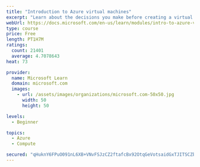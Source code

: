 ```yaml
---
title: "Introduction to Azure virtual machines"
excerpt: "Learn about the decisions you make before creating a virtual machine, the options to create and manage the VM, and the extensions and services you use to manage your VM."
webUrl: https://docs.microsoft.com/en-us/learn/modules/intro-to-azure-virtual-machines/
type: course
price: Free
length: PT1H7M
ratings:
  count: 21401
  average: 4.7078643
heat: 73

provider:
  name: Microsoft Learn
  domain: microsoft.com
  images:
    - url: /assets/images/organizations/microsoft.com-50x50.jpg
      width: 50
      height: 50

levels:
  - Beginner

topics:
  - Azure
  - Compute

secured: "qHuknY6FPuO091nL6XB+VNvFSJzCZ2ftafcBx92OtqGeVotsaidGxTJITSCZbMOUn7ayaWtQCg6pfPha/nl7zBkrFhmRAHOhkRdfF3CnOUv0XZCUPbI5zkiT4ZGtCpVmAqrTrOZkExwjYPEb9e4GFzM1f8EJ1cRZaHrDM3jOqtiQbEbMAhFpdNXbnMzbpQXnzrDmTBOumap3xvd4b/J+rhtTvUJZptI9B6o9v6IGeLvjnaZqDSOZmztLBD89WenSwe+eVmE7Yi6uuPebC90FUhtNeQkfnN3NGR0iLJt99DKQkC+FXDRC802qI5ibI1kmfrBL97oks0J8MOhpNUUNriP9nwQO3d7tR3uP4tQLWRAEMr/2omMt35CeA3Cf140kCC8U9ijxzWWEnySmpFKPsH5269e1+RbrcL3Rv/eKbFlzYQq1ZiDFbRc4d6TCKEeX;fB6nFfRvnpXaMWcKvImqzw=="
---
```


